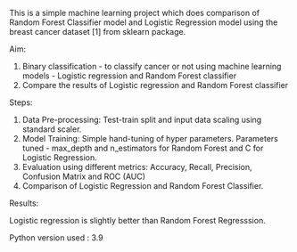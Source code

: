 This is a simple machine learning project which does comparison of Random Forest Classifier model and Logistic Regression model using the breast cancer
 dataset [1] from sklearn package.
 
 Aim:
 
 
1. Binary classification - to classify cancer or not using machine learning models - Logistic regression and Random Forest classifier
2. Compare the results of Logistic regression and Random Forest classifier

 
 Steps:
 
 1. Data Pre-processing: Test-train split and input data scaling using standard scaler.
 2. Model Training: Simple hand-tuning of hyper parameters. Parameters tuned - max_depth and n_estimators for Random Forest and C for Logistic Regression.
 3. Evaluation using different metrics: Accuracy, Recall, Precision, Confusion Matrix and ROC (AUC)
 4. Comparison of Logistic Regression and Random Forest Classifier.
 
 Results:
 
 Logistic regression is slightly better than Random Forest Regresssion.
 
 
 Python version used : 3.9
 
 